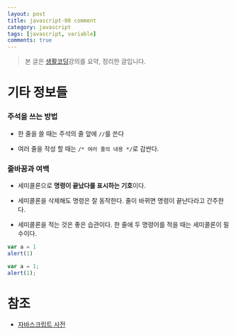 ```yaml
---
layout: post
title: javascript-08 comment
category: javascript
tags: [javascript, variable]
comments: true
---
```


> 본 글은 [생활코딩](https://opentutorials.org/course/743/4673)강의를 요약, 정리한 글입니다.  

# 기타 정보들

### 주석을 쓰는 방법

- 한 줄을 쓸 때는 주석의 줄 앞에 `//`를 쓴다

- 여러 줄을 작성 할 때는 `/* 여러 줄의 내용 */`로 감싼다.

### 줄바꿈과 여백

- 세미콜론으로 **명령이 끝났다를 표시하는 기호**이다.

- 세미콜론을 삭제해도 명령은 잘 동작한다. 줄이 바뀌면 명령이 끝난다라고 간주한다.

- 세미콜론을 적는 것은 좋은 습관이다. 한 줄에 두 명령어를 적을 때는 세미콜론이 필수이다.

```javascript
var a = 1
alert(1)

var a = 1;
alert(1);
```


# 참조

- [자바스크립트 사전](https://opentutorials.org/course/50/37)